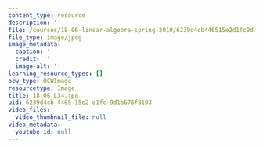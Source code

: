 ```yaml
---
content_type: resource
description: ''
file: /courses/18-06-linear-algebra-spring-2010/6239d4cb446515e2d1fc9d1b676f8103_18.06_L34.jpg
file_type: image/jpeg
image_metadata:
  caption: ''
  credit: ''
  image-alt: ''
learning_resource_types: []
ocw_type: OCWImage
resourcetype: Image
title: 18.06_L34.jpg
uid: 6239d4cb-4465-15e2-d1fc-9d1b676f8103
video_files:
  video_thumbnail_file: null
video_metadata:
  youtube_id: null
---
```

